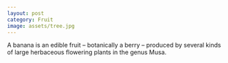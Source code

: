 ```yaml
---
layout: post
category: Fruit
image: assets/tree.jpg 
---
```

A banana is an edible fruit – botanically a berry – produced by several kinds
of large herbaceous flowering plants in the genus Musa.
